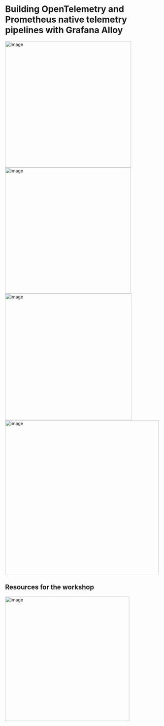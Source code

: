 # Building OpenTelemetry and Prometheus native telemetry pipelines with Grafana Alloy

<img width="409" alt="image" src="https://github.com/user-attachments/assets/353ca27c-579b-4476-8520-54c6b01c518d" />

<img width="408" alt="image" src="https://github.com/user-attachments/assets/373b9e25-f88c-4b87-a2a2-dd402c6726a3" />

<img width="410" alt="image" src="https://github.com/user-attachments/assets/0a7435f3-4273-4c8c-a51d-1dafbbc7c176" />

<img width="499" alt="image" src="https://github.com/user-attachments/assets/802352d9-3080-4726-8103-650cfeda27c3" />

## Resources for the workshop

<img width="403" alt="image" src="https://github.com/user-attachments/assets/265947e4-a01e-4994-914a-e3254a74e980" />


